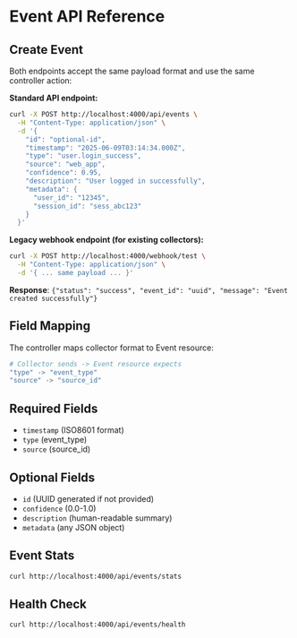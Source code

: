 # Event API Reference

## Create Event

Both endpoints accept the same payload format and use the same controller action:

**Standard API endpoint:**
```bash
curl -X POST http://localhost:4000/api/events \
  -H "Content-Type: application/json" \
  -d '{
    "id": "optional-id",
    "timestamp": "2025-06-09T03:14:34.000Z",
    "type": "user.login_success",
    "source": "web_app", 
    "confidence": 0.95,
    "description": "User logged in successfully",
    "metadata": {
      "user_id": "12345",
      "session_id": "sess_abc123"
    }
  }'
```

**Legacy webhook endpoint (for existing collectors):**
```bash
curl -X POST http://localhost:4000/webhook/test \
  -H "Content-Type: application/json" \
  -d '{ ... same payload ... }'
```

**Response**: `{"status": "success", "event_id": "uuid", "message": "Event created successfully"}`

## Field Mapping

The controller maps collector format to Event resource:

```elixir
# Collector sends -> Event resource expects
"type" -> "event_type"
"source" -> "source_id"
```

## Required Fields

- `timestamp` (ISO8601 format)
- `type` (event_type)
- `source` (source_id)

## Optional Fields

- `id` (UUID generated if not provided)
- `confidence` (0.0-1.0)
- `description` (human-readable summary)
- `metadata` (any JSON object)

## Event Stats

```bash
curl http://localhost:4000/api/events/stats
```

## Health Check

```bash
curl http://localhost:4000/api/events/health
```